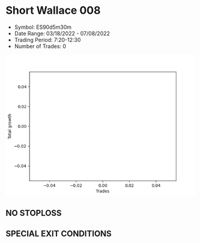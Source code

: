 # Short Wallace 008 
- Symbol: ES90d5m30m
- Date Range: 03/18/2022 - 07/08/2022
- Trading Period: 7:20-12:30
- Number of Trades: 0

![Plot](ShortWallace008ES90d5m30m.png)
## NO STOPLOSS









## SPECIAL EXIT CONDITIONS 
